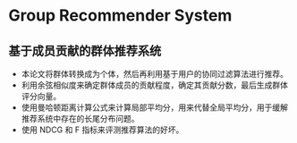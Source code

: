 # Group Recommender System

## 基于成员贡献的群体推荐系统

* 本论文将群体转换成为个体，然后再利用基于用户的协同过滤算法进行推荐。
* 利用余弦相似度来确定群体成员的贡献程度，确定其贡献分数，最后生成群体评分向量。
* 使用曼哈顿距离计算公式来计算局部平均分，用来代替全局平均分，用于缓解推荐系统中存在的长尾分布问题。
* 使用 NDCG 和 F 指标来评测推荐算法的好坏。
